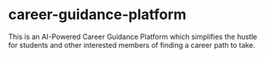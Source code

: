 # career-guidance-platform
This is an AI-Powered Career Guidance Platform which simplifies the hustle for students and other interested members of finding a career path to take.
